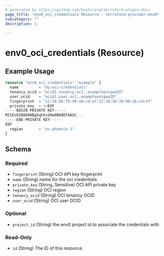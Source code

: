 ```yaml
---
# generated by https://github.com/hashicorp/terraform-plugin-docs
page_title: "env0_oci_credentials Resource - terraform-provider-env0"
subcategory: ""
description: |-
  
---
```


# env0_oci_credentials (Resource)



## Example Usage

```terraform
resource "env0_oci_credentials" "example" {
  name         = "my-oci-credentials"
  tenancy_ocid = "ocid1.tenancy.oc1..exampleuniqueID"
  user_ocid    = "ocid1.user.oc1..exampleuniqueID"
  fingerprint  = "12:34:56:78:90:ab:cd:ef:12:34:56:78:90:ab:cd:ef"
  private_key  = <<EOF
-----BEGIN PRIVATE KEY-----
MIIEvQIBADANBgkqhkiG9w0BAQEFAASC...
-----END PRIVATE KEY-----
EOF
  region       = "us-phoenix-1"
}
```

<!-- schema generated by tfplugindocs -->
## Schema

### Required

- `fingerprint` (String) OCI API key fingerprint
- `name` (String) name for the oci credentials
- `private_key` (String, Sensitive) OCI API private key
- `region` (String) OCI region
- `tenancy_ocid` (String) OCI tenancy OCID
- `user_ocid` (String) OCI user OCID

### Optional

- `project_id` (String) the env0 project id to associate the credentials with

### Read-Only

- `id` (String) The ID of this resource.
